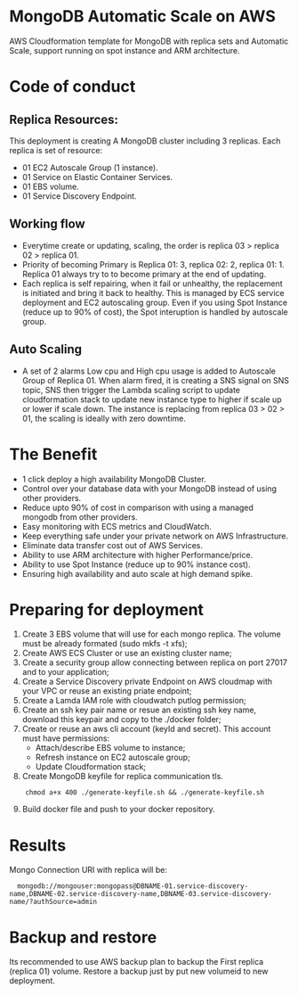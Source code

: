 # MongoDB Automatic Scale on AWS
AWS Cloudformation template for MongoDB with replica sets and Automatic Scale, support running on spot instance and ARM architecture.

# Code of conduct
## Replica Resources:
  This deployment is creating A MongoDB cluster including 3 replicas. Each replica is set of resource:
  - 01 EC2 Autoscale Group (1 instance).
  - 01 Service on Elastic Container Services.
  - 01 EBS volume.
  - 01 Service Discovery Endpoint.
## Working flow
  - Everytime create or updating, scaling, the order is replica 03 > replica 02 > replica 01.
  - Priority of becoming Primary is Replica 01: 3, replica 02: 2, replica 01: 1. Replica 01 always try to to become primary at the end of updating.
  - Each replica is self repairing, when it fail or unhealthy, the replacement is initiated and bring it back to healthy. This is managed by ECS service deployment and EC2 autoscaling group. Even if you using Spot Instance (reduce up to 90% of cost), the Spot interuption is handled by autoscale group.

## Auto Scaling
- A set of 2 alarms Low cpu and High cpu usage is added to Autoscale Group of Replica 01. When alarm fired, it is creating a SNS signal on SNS topic, SNS then trigger the Lambda scaling script to update cloudformation stack to update new instance type to higher if scale up or lower if scale down. The instance is replacing from replica 03 > 02 > 01, the scaling is ideally with zero downtime.
  
# The Benefit
- 1 click deploy a high availability MongoDB Cluster.
- Control over your database data with your MongoDB instead of using other providers.
- Reduce upto 90% of cost in comparison with using a managed mongodb from other providers.
- Easy monitoring with ECS metrics and CloudWatch.
- Keep everything safe under your private network on AWS Infrastructure.
- Eliminate data transfer cost out of AWS Services.
- Ability to use ARM architecture with higher Performance/price.
- Ability to use Spot Instance (reduce up to 90% instance cost).
- Ensuring high availability and auto scale at high demand spike.
  
# Preparing for deployment
1. Create 3 EBS volume that will use for each mongo replica. The volume must be already formated (sudo mkfs -t xfs);
2. Create AWS ECS Cluster or use an existing cluster name;
3. Create a security group allow connecting between replica on port 27017 and to your application;
4. Create a Service Discovery private Endpoint on AWS cloudmap with your VPC or reuse an existing priate endpoint;
5. Create a Lamda IAM role with cloudwatch putlog permission;
6. Create an ssh key pair name or resue an existing ssh key name, download this keypair and copy to the ./docker folder;
7. Create or reuse an aws cli account (keyId and secret). This account must have permissions:
   - Attach/describe EBS volume to instance;
   - Refresh instance on EC2 autoscale group;
   - Update Cloudformation stack;
8. Create MongoDB keyfile for replica communication tls.

  `    
      chmod a+x 400 ./generate-keyfile.sh && ./generate-keyfile.sh
  `

9. Build docker file and push to your docker repository.
# Results
Mongo Connection URI with replica will be:

`  
  mongodb://mongouser:mongopass@DBNAME-01.service-discovery-name,DBNAME-02.service-discovery-name,DBNAME-03.service-discovery-name/?authSource=admin
`
# Backup and restore
Its recommended to use AWS backup plan to backup the First replica (replica 01) volume. Restore a backup just by put new volumeid to new deployment.

